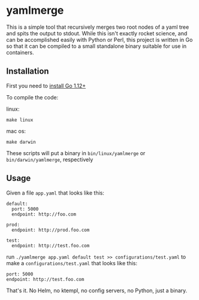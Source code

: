 # yamlmerge
This is a simple tool that recursively merges two root nodes of a yaml tree and spits the output to stdout. While this isn't exactly rocket science, and can be accomplished 
easily with Python or Perl, this project is written in Go so that it can be compiled to a small standalone binary suitable for use in containers.
## Installation
First you need to [install Go 1.12+](https://golang.org/doc/install)

To compile the code:

linux:
```
make linux
```

mac os:
```
make darwin
```

These scripts will put a binary in `bin/linux/yamlmerge` or `bin/darwin/yamlmerge`, respectively

## Usage
Given a file `app.yaml` that looks like this: 
```
default:
  port: 5000
  endpoint: http://foo.com
  
prod:
  endpoint: http://prod.foo.com
      
test:
  endpoint: http://test.foo.com
```

run `./yamlmerge app.yaml default test >> configurations/test.yaml` to make a `configurations/test.yaml` that looks like this:

```
port: 5000
endpoint: http://test.foo.com
```

That's it. No Helm, no ktempl, no config servers, no Python, just a binary. 
